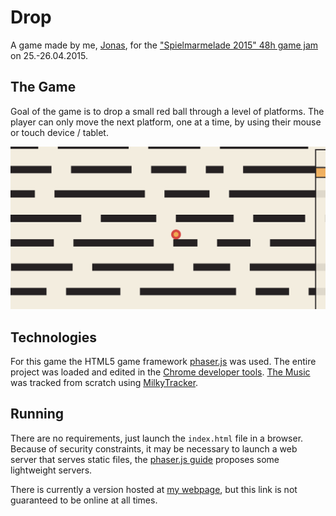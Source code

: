 Drop
====

A game made by me, [Jonas](http://jonaslieb.com), for the ["Spielmarmelade 2015" 48h game jam](https://www.fsmpi.rwth-aachen.de/gamejam/) on 25.-26.04.2015.


The Game
--------

Goal of the game is to drop a small red ball through a level of platforms. The player can only move the next platform, one at a time, by using their mouse or touch device / tablet.

![Ingame Screenshot](media/screenshot_ingame.png)


Technologies
------------

For this game the HTML5 game framework [phaser.js](https://phaser.io/) was used. The entire project was loaded and edited in the [Chrome developer tools](https://developer.chrome.com/devtools).
[The Music](media/music.mp3) was tracked from scratch using [MilkyTracker](http://milkytracker.org/). 

Running
-------

There are no requirements, just launch the `index.html` file in a browser.
Because of security constraints, it may be necessary to launch a web server that serves static files, the [phaser.js guide](https://phaser.io/tutorials/getting-started/part2)
proposes some lightweight servers.

There is currently a version hosted at [my webpage](http://download.jonaslieb.com/spielmarmelade-2015/), but this link is
not guaranteed to be online at all times.
